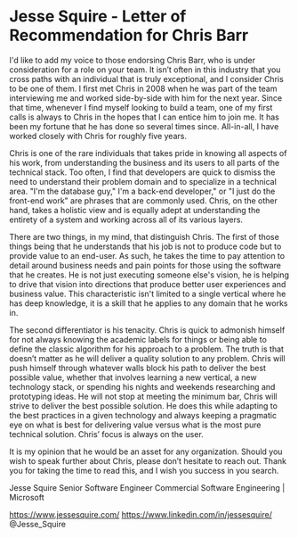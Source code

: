 # Jesse Squire - Letter of Recommendation for Chris Barr

I'd like to add my voice to those endorsing Chris Barr, who is under consideration for a role on your team.  It isn’t often in this industry that you cross paths with an individual that is truly exceptional, and I consider Chris to be one of them.  I first met Chris in 2008 when he was part of the team interviewing me and worked side-by-side with him for the next year.  Since that time, whenever I find myself looking to build a team, one of my first calls is always to Chris in the hopes that I can entice him to join me.  It has been my fortune that he has done so several times since.  All-in-all, I have worked closely with Chris for roughly five years.

Chris is one of the rare individuals that takes pride in knowing all aspects of his work, from understanding the business and its users to all parts of the technical stack.  Too often, I find that developers are quick to dismiss the need to understand their problem domain and to specialize in a technical area.  "I'm the database guy," I'm a back-end developer," or "I just do the front-end work" are phrases that are commonly used.  Chris, on the other hand, takes a holistic view and is equally adept at understanding the entirety of a system and working across all of its various layers. 

There are two things, in my mind, that distinguish Chris.  The first of those things being that he understands that his job is not to produce code but to provide value to an end-user.  As such, he takes the time to pay attention to detail around business needs and pain points for those using the software that he creates.  He is not just executing someone else's vision, he is helping to drive that vision into directions that produce better user experiences and business value.  This characteristic isn't limited to a single vertical where he has deep knowledge, it is a skill that he applies to any domain that he works in. 

The second differentiator is his tenacity.  Chris is quick to admonish himself for not always knowing the academic labels for things or being able to define the classic algorithm for his approach to a problem.  The truth is that doesn’t matter as he will deliver a quality solution to any problem.  Chris will push himself through whatever walls block his path to deliver the best possible value, whether that involves learning a new vertical, a new technology stack, or spending his nights and weekends researching and prototyping ideas.  He will not stop at meeting the minimum bar, Chris will strive to deliver the best possible solution.  He does this while adapting to the best practices in a given technology and always keeping a pragmatic eye on what is best for delivering value versus what is the most pure technical solution.  Chris’ focus is always on the user.

It is my opinion that he would be an asset for any organization.  Should you wish to speak further about Chris, please don’t hesitate to reach out.  Thank you for taking the time to read this, and I wish you success in you search.

Jesse Squire
Senior Software Engineer
Commercial Software Engineering | Microsoft

https://www.jessesquire.com/
https://www.linkedin.com/in/jessesquire/
@Jesse_Squire
